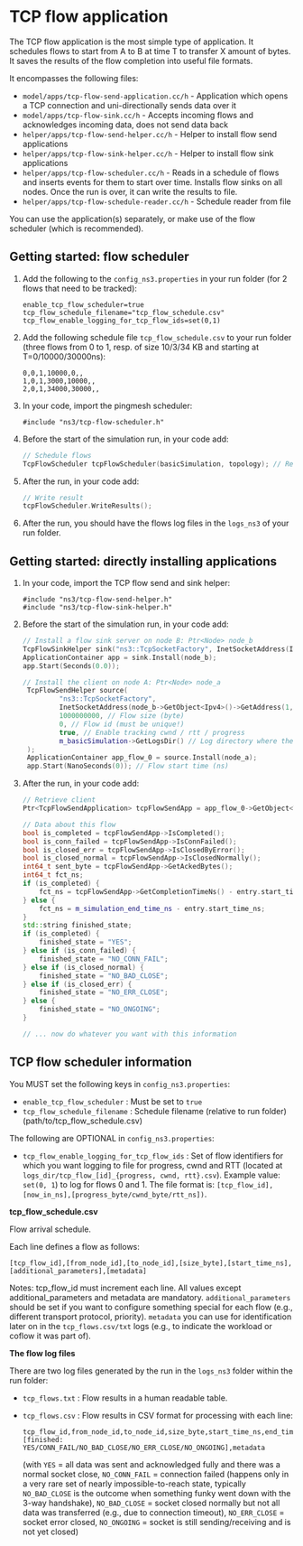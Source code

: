 # TCP flow application

The TCP flow application is the most simple type of application. It schedules flows to start from A to B at time T to transfer X amount of bytes. It saves the results of the flow completion into useful file formats.

It encompasses the following files:

* `model/apps/tcp-flow-send-application.cc/h` - Application which opens a TCP connection and uni-directionally sends data over it
* `model/apps/tcp-flow-sink.cc/h` - Accepts incoming flows and acknowledges incoming data, does not send data back
* `helper/apps/tcp-flow-send-helper.cc/h` - Helper to install flow send applications
* `helper/apps/tcp-flow-sink-helper.cc/h` - Helper to install flow sink applications
* `helper/apps/tcp-flow-scheduler.cc/h` - Reads in a schedule of flows and inserts events for them to start over time. Installs flow sinks on all nodes. Once the run is over, it can write the results to file.
* `helper/apps/tcp-flow-schedule-reader.cc/h` - Schedule reader from file

You can use the application(s) separately, or make use of the flow scheduler (which is recommended).


## Getting started: flow scheduler

1. Add the following to the `config_ns3.properties` in your run folder (for 2 flows that need to be tracked):

   ```
   enable_tcp_flow_scheduler=true
   tcp_flow_schedule_filename="tcp_flow_schedule.csv"
   tcp_flow_enable_logging_for_tcp_flow_ids=set(0,1)
   ```

2. Add the following schedule file `tcp_flow_schedule.csv` to your run folder (three flows from 0 to 1, resp. of size 10/3/34 KB and starting at T=0/10000/30000ns):

   ```
   0,0,1,10000,0,,
   1,0,1,3000,10000,,
   2,0,1,34000,30000,,
   ```

3. In your code, import the pingmesh scheduler:

   ```
   #include "ns3/tcp-flow-scheduler.h"
   ```

3. Before the start of the simulation run, in your code add:

    ```c++
    // Schedule flows
    TcpFlowScheduler tcpFlowScheduler(basicSimulation, topology); // Requires enable_tcp_flow_scheduler=true
    ```
   
4. After the run, in your code add:

    ```c++
    // Write result
    tcpFlowScheduler.WriteResults();
    ```

5. After the run, you should have the flows log files in the `logs_ns3` of your run folder.


## Getting started: directly installing applications

1. In your code, import the TCP flow send and sink helper:

   ```
   #include "ns3/tcp-flow-send-helper.h"
   #include "ns3/tcp-flow-sink-helper.h"
   ```
   
2. Before the start of the simulation run, in your code add:

   ```c++
   // Install a flow sink server on node B: Ptr<Node> node_b
   TcpFlowSinkHelper sink("ns3::TcpSocketFactory", InetSocketAddress(Ipv4Address::GetAny(), 1024));
   ApplicationContainer app = sink.Install(node_b);
   app.Start(Seconds(0.0));
   
   // Install the client on node A: Ptr<Node> node_a
    TcpFlowSendHelper source(
            "ns3::TcpSocketFactory",
            InetSocketAddress(node_b->GetObject<Ipv4>()->GetAddress(1,0).GetLocal(), 1024),
            1000000000, // Flow size (byte)
            0, // Flow id (must be unique!)
            true, // Enable tracking cwnd / rtt / progress
            m_basicSimulation->GetLogsDir() // Log directory where the tcp_flow_0_{cwnd, rtt, progress}.csv are written
    );
    ApplicationContainer app_flow_0 = source.Install(node_a);
    app.Start(NanoSeconds(0)); // Flow start time (ns)
   ```

3. After the run, in your code add:

   ```c++
   // Retrieve client
   Ptr<TcpFlowSendApplication> tcpFlowSendApp = app_flow_0->GetObject<TcpFlowSendApplication>();

   // Data about this flow
   bool is_completed = tcpFlowSendApp->IsCompleted();
   bool is_conn_failed = tcpFlowSendApp->IsConnFailed();
   bool is_closed_err = tcpFlowSendApp->IsClosedByError();
   bool is_closed_normal = tcpFlowSendApp->IsClosedNormally();
   int64_t sent_byte = tcpFlowSendApp->GetAckedBytes();
   int64_t fct_ns;
   if (is_completed) {
       fct_ns = tcpFlowSendApp->GetCompletionTimeNs() - entry.start_time_ns;
   } else {
       fct_ns = m_simulation_end_time_ns - entry.start_time_ns;
   }
   std::string finished_state;
   if (is_completed) {
       finished_state = "YES";
   } else if (is_conn_failed) {
       finished_state = "NO_CONN_FAIL";
   } else if (is_closed_normal) {
       finished_state = "NO_BAD_CLOSE";
   } else if (is_closed_err) {
       finished_state = "NO_ERR_CLOSE";
   } else {
       finished_state = "NO_ONGOING";
   }
   
   // ... now do whatever you want with this information
   ```


## TCP flow scheduler information

You MUST set the following keys in `config_ns3.properties`:

* `enable_tcp_flow_scheduler` : Must be set to `true`
* `tcp_flow_schedule_filename` : Schedule filename (relative to run folder) (path/to/tcp_flow_schedule.csv)

The following are OPTIONAL in `config_ns3.properties`:

* `tcp_flow_enable_logging_for_tcp_flow_ids` : Set of flow identifiers for which you want logging to file for progress, cwnd and RTT (located at `logs_dir/tcp_flow_[id]_{progress, cwnd, rtt}.csv`). Example value: `set(0, 1`) to log for flows 0 and 1. The file format is: `[tcp_flow_id],[now_in_ns],[progress_byte/cwnd_byte/rtt_ns])`.

**tcp_flow_schedule.csv**

Flow arrival schedule. 

Each line defines a flow as follows:

```
[tcp_flow_id],[from_node_id],[to_node_id],[size_byte],[start_time_ns],[additional_parameters],[metadata]
```

Notes: tcp_flow_id must increment each line. All values except additional_parameters and metadata are mandatory. `additional_parameters` should be set if you want to configure something special for each flow (e.g., different transport protocol, priority). `metadata` you can use for identification later on in the `tcp_flows.csv/txt` logs (e.g., to indicate the workload or coflow it was part of).

**The flow log files**

There are two log files generated by the run in the `logs_ns3` folder within the run folder:

* `tcp_flows.txt` : Flow results in a human readable table.
* `tcp_flows.csv` : Flow results in CSV format for processing with each line:

   ```
   tcp_flow_id,from_node_id,to_node_id,size_byte,start_time_ns,end_time_ns,duration_ns,amount_sent_byte,[finished: YES/CONN_FAIL/NO_BAD_CLOSE/NO_ERR_CLOSE/NO_ONGOING],metadata
   ```

   (with `YES` = all data was sent and acknowledged fully and there was a normal socket close, `NO_CONN_FAIL` = connection failed (happens only in a very rare set of nearly impossible-to-reach state, typically `NO_BAD_CLOSE` is the outcome when something funky went down with the 3-way handshake), `NO_BAD_CLOSE` = socket closed normally but not all data was transferred (e.g., due to connection timeout), `NO_ERR_CLOSE` = socket error closed, `NO_ONGOING` = socket is still sending/receiving and is not yet closed)
